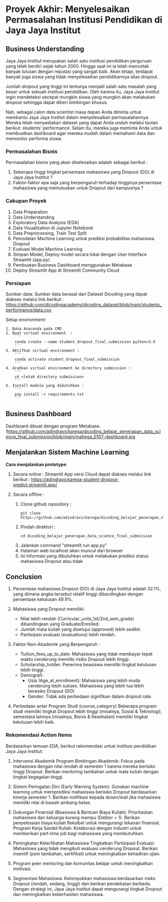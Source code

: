 # Proyek Akhir: Menyelesaikan Permasalahan Institusi Pendidikan di Jaya Jaya Institut

## Business Understanding
Jaya Jaya Institut merupakan salah satu institusi pendidikan perguruan yang telah berdiri sejak tahun 2000. Hingga saat ini ia telah mencetak banyak lulusan dengan reputasi yang sangat baik. Akan tetapi, terdapat banyak juga siswa yang tidak menyelesaikan pendidikannya alias dropout.

Jumlah dropout yang tinggi ini tentunya menjadi salah satu masalah yang besar untuk sebuah institusi pendidikan. Oleh karena itu, Jaya Jaya Institut ingin mendeteksi secepat mungkin siswa yang mungkin akan melakukan dropout sehingga dapat diberi bimbingan khusus.

Nah, sebagai calon data scientist masa depan Anda diminta untuk membantu Jaya Jaya Institut dalam menyelesaikan permasalahannya. Mereka telah menyediakan dataset yang dapat Anda unduh melalui tautan berikut: students' performance. Selain itu, mereka juga meminta Anda untuk membuatkan dashboard agar mereka mudah dalam memahami data dan memonitor performa siswa. 

### Permasalahan Bisnis
Permasalahan bisnis yang akan diselesaikan adalah sebagai berikut :
1. Seberapa tinggi tingkat persentase mahasiswa yang Dropout (DO) di Jaya Jaya Institut ?
2. Faktor-faktor apa saja yang berpengaruh terhadap tingginya persentase mahasiswa yang memutuskan untuk Dropout dari kampusnya ? 

### Cakupan Proyek
1. Data Preparation
2. Data Understanding
3. Exploratory Data Analysis (EDA)
4. Data Visualization di Jupyter Notebook
5. Data Preprocessing, Train Test Split
6. Pemodelan Machine Learning untuk prediksi probabilitas mahasiswa Dropout
7. Evaluasi Model Machine Learning
8. Simpan Model, Deploy model secara lokal dengan User Interface Streamlit (app.py)
9. Pembuatan Business Dashboard menggunakan Metabase
10. Deploy Streamlit App di Streamlit Community Cloud 

### Persiapan

Sumber data: Sumber data berasal dari Dataset Dicoding yang dapat diakses melalui link berikut : 
https://github.com/dicodingacademy/dicoding_dataset/blob/main/students_performance/data.csv

Setup environment:
```
1. Buka Anaconda pada CMD
2. Buat virtual environment  : 
    ```
    conda create --name student_dropout_final_submission python=3.9
    ```
3. Aktifkan virtual environment :
    ```
    conda activate student_dropout_final_submission
    ```
4. Arahkan virtual environment ke directory submission : 
    ```
    cd <letak directory submission>
    ```
5. Install module yang dibutuhkan :
    ```
    pip install -r requirements.txt
    ```
```

## Business Dashboard
Dashboard dibuat dengan program Metabase.
!https://github.com/adindravickarega/dicoding_belajar_penerapan_data_science_final_submission/blob/main/mahega_0107-dashboard.jpg

## Menjalankan Sistem Machine Learning

**Cara menjalankan prototype**:
1. Secara online :
    Streamlit App versi Cloud dapat diakses melalui link berikut :
    https://adindravickarega-student-dropout-predict.streamlit.app/

2. Secara offline : 
    1. Clone github repository :
        ```
        git clone https://github.com/adindravickarega/dicoding_belajar_penerapan_data_science_final_submission.git
        ```
    2. Pindah direktori :
        ```
        cd dicoding_belajar_penerapan_data_science_final_submission
        ``` 
    3. Jalankan command "streamlit run app.py"
    4. Halaman web localhost akan muncul dari browser
    5. Isi informasi yang dibutuhkan untuk melakukan prediksi status mahasiswa Dropout atau tidak

## Conclusion
1. Persentase mahasiswa Dropout (DO) di Jaya Jaya Institut adalah 32.1%, yang dimana angka tersebut relatif tinggi dibandingkan dengan persentase kelulusan 49.9%.

2. Mahasiswa yang Dropout memiliki:
   - Nilai lebih rendah (Curricular_units_1st/2nd_sem_grade) dibandingkan yang Graduate/Enrolled.
   - Jumlah mata kuliah yang disetujui (approved) lebih sedikit.
   - Partisipasi evaluasi (evaluations) lebih rendah.
3. Faktor Non-Akademik yang Berpengaruh :
   - Tuition_fees_up_to_date: Mahasiswa yang tidak membayar tepat waktu cenderung memiliki risiko Dropout lebih tinggi.
   - Scholarship_holder: Penerima beasiswa memiliki tingkat kelulusan lebih tinggi.
   - Demografi:
     - Usia (Age_at_enrollment): Mahasiswa yang lebih muda cenderung lebih sukses. Mahasiswa yang lebih tua lebih beresiko Dropout (DO)
     - Gender: Tidak ada perbedaan signifikan dalam dropout rate.
4. Perbedaan antar Program Studi (course_category) Beberapa program studi memiliki tingkat Dropout lebih tinggi (misalnya, Sosial & Teknologi), sementara lainnya (misalnya, Bisnis & Kesehatan) memiliki tingkat kelulusan lebih baik.

### Rekomendasi Action Items
Berdasarkan temuan EDA, berikut rekomendasi untuk institusi pendidikan Jaya Jaya Institut:

1. Intervensi Akademik
    Program Bimbingan Akademik: Fokus pada mahasiswa dengan nilai rendah di semester 1 karena mereka berisiko tinggi Dropout.
    Berikan mentoring tambahan untuk mata kuliah dengan tingkat kegagalan tinggi.

2. Sistem Peringatan Dini (Early Warning System):
    Gunakan machine learning untuk memprediksi mahasiswa berisiko Dropout berdasarkan kinerja semester 1.
    Berikan notifikasi kepada dosen/wali jika mahasiswa memiliki nilai di bawah ambang batas.

3. Dukungan Finansial (Beasiswa & Bantuan Biaya Kuliah):
    Prioritaskan mahasiswa dari keluarga kurang mampu (Debtor = 1).
    Berikan penyelesaian biaya kuliah fleksibel untuk mengurangi tekanan finansial.
    Program Kerja Sambil Kuliah: Kolaborasi dengan industri untuk memberikan part-time job bagi mahasiswa yang membutuhkan.

4. Peningkatan Keterlibatan Mahasiswa
    Tingkatkan Partisipasi Evaluasi: Mahasiswa yang tidak mengikuti evaluasi cenderung Dropout.
    Berikan insentif (poin tambahan, sertifikat) untuk meningkatkan kehadiran ujian.

5. Program peer mentoring dan komunitas belajar untuk meningkatkan motivasi.

6. Segmentasi Mahasiswa:
    Kelompokkan mahasiswa berdasarkan risiko Dropout (rendah, sedang, tinggi) dan berikan pendekatan berbeda.
    Dengan strategi ini, Jaya Jaya Institut dapat mengurangi tingkat Dropout dan meningkatkan keberhasilan mahasiswa.
